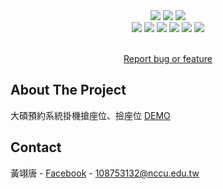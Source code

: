 <div align="center">
    <img src="https://img.shields.io/github/languages/code-size/s1031432/TKBHacker">
    <img src="https://img.shields.io/github/repo-size/s1031432/TKBHacker">
    <img src="https://img.shields.io/github/languages/top/s1031432/TKBHacker">
    <br>
    <img src="https://img.shields.io/github/forks/s1031432/TKBHacker">
    <img src="https://img.shields.io/github/stars/s1031432/TKBHacker">
    <img src="https://img.shields.io/github/commit-activity/w/s1031432/TKBHacker">
    <!-- <img src="https://img.shields.io/github/license/s1031432/TKBHacker"> -->
    <img src="https://img.shields.io/badge/LICENSE-MIT-brightgreen">    
    <img src="https://img.shields.io/github/last-commit/s1031432/TKBHacker">
    <img src="https://img.shields.io/github/issues/s1031432/TKBHacker">
</div>
<!-- PROJECT LOGO -->
<div align="center">
  <p align="center">
    <br />
    <a href="mailto:108753132@nccu.edu.tw">Report bug or feature</a>
  </p>
</div>

<!-- ABOUT THE PROJECT -->
## About The Project
大碩預約系統掛機搶座位、撿座位
[DEMO](https://www.youtube.com/watch?v=tDc1fXwdabA)

<!-- CONTACT -->
## Contact

黃翊唐 - [Facebook](https://fb.com/ty80517) - 108753132@nccu.edu.tw
